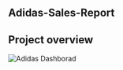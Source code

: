 ## Adidas-Sales-Report

## Project overview 

![Adidas Dashborad](https://github.com/user-attachments/assets/13191b35-7bd8-4be2-a44d-72943d85e0c5)
